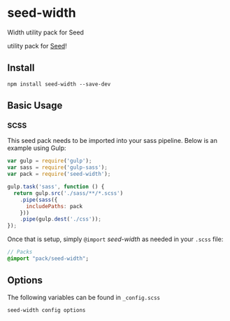# seed-width
Width utility pack for Seed

utility pack for [Seed](https://github.com/helpscout/seed)!

## Install
```
npm install seed-width --save-dev
```


## Basic Usage

### SCSS
This seed pack needs to be imported into your sass pipeline. Below is an example using Gulp:


```javascript
var gulp = require('gulp');
var sass = require('gulp-sass');
var pack = require('seed-width');

gulp.task('sass', function () {
  return gulp.src('./sass/**/*.scss')
    .pipe(sass({
      includePaths: pack
    }))
    .pipe(gulp.dest('./css'));
});
```

Once that is setup, simply `@import` *seed-width* as needed in your `.scss` file:

```sass
// Packs
@import "pack/seed-width";
```

## Options

The following variables can be found in `_config.scss`

```sass
seed-width config options
```


